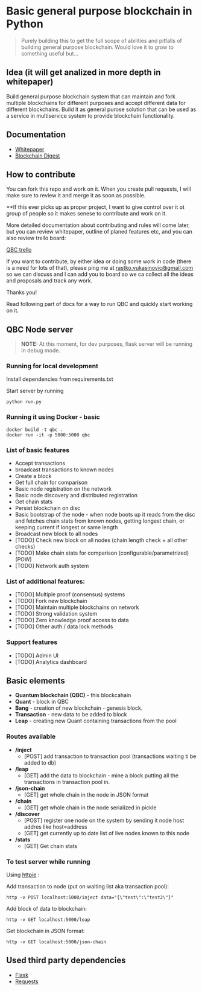 # Basic general purpose blockchain in Python

> Purely building this to get the full scope of abilities and pitfalls of building general purpose blockchain. Would love it to grow to something useful but...

## Idea (it will get analized in more depth in whitepaper)

Build general purpose blockchain system that can maintain and fork multiple blockchains for different purposes and accept different data for different blockchains. Build it as general purose solution that can be used as a service in multiservice system to provide blockchain functionality.

## Documentation

* [Whitepaper](documentation/whitepaper.md)
* [Blockchain Digest](documentation/blockchain-digest.md)

## How to contribute

You can fork this repo and work on it. When you create pull requests, I will make sure to review it and merge it as soon as possible.

**If this ever picks up as proper project, I want to give control over it ot group of people so it makes senese to contribute and work on it.

More detailed documentation about contributing and rules will come later, but you can review whitepaper, outline of planed features etc, and you can also review trello board:

[QBC trello](https://trello.com/b/IKDDvvC1/quantum-blockchain)

If you want to contribute, by either idea or doing some work in code (there is a need for lots of that), please ping me at rastko.vukasinovic@gmail.com so we can discuss and I can add you to board so we ca collect all the ideas and proposals and track any work.

Thanks you!

Read following part of docs for a way to run QBC and quickly start working on it.

## QBC Node server

> **NOTE:** At this moment, for dev purposes, flask server will be running in debug mode.

### Running for local development
Install dependencies from requirements.txt

Start server by running

```
python run.py
```
### Running it using Docker - basic
```
docker build -t qbc .
docker run -it -p 5000:5000 qbc
```

### List of basic features

* Accept transactions
* broadcast transactions to known nodes
* Create a block
* Get full chain for comparison
* Basic node registration on the network
* Basic node discovery and distributed registration
* Get chain stats
* Persist blockchain on disc
* Basic bootstrap of the node - when node boots up it reads from the disc and fetches chain stats from known nodes, getting longest chain, or keeping current if longest or same length
* Broadcast new block to all nodes
* [TODO] Check new block on all nodes (chain length check + all other checks)
* [TODO] Make chain stats for comparison (configurable/parametrized) (POW)
* [TODO] Network auth system


### List of additional features:
* [TODO] Multiple proof (consensus) systems
* [TODO] Fork new blockchain
* [TODO] Maintain multiple blockchains on network
* [TODO] Strong validation system
* [TODO] Zero knowledge proof access to data
* [TODO] Other auth / data lock methods

### Support features
* [TODO] Admin UI
* [TODO] Analytics dashboard


## Basic elements

* **Quantum blockchain (QBC)** - this blockcahain
* **Quant** - block in QBC
* **Bang** - creation of new blockchain - genesis block.
* **Transaction** - new data to be added to block
* **Leap** - creating new Quant containing transactions from the pool

### Routes available

* **/inject**
  * [POST] add transaction to transaction pool (transactions waiting ti be added to db)
* **/leap**
  * [GET] add the data to blockchain - mine a block putting all the transactions in transaction pool in.
* **/json-chain**
  * [GET] get whole chain in the node in JSON format
* **/chain**
  * [GET] get whole chain in the node serialized in pickle
* **/discover**
  * [POST] register one node on the system by sending it node host addres like host=address
  * [GET] get currently up to date list of live nodes known to this node
* **/stats**
  * [GET] Get chain stats

### To test server while running

Using [httpie](https://httpie.org/) :

Add transaction to node (put on waiting list aka transaction pool):

```
http -v POST localhost:5000/inject data="{\"test\":\"test2\"}"
```

Add block of data to blockchain:
```
http -v GET localhost:5000/leap
```

Get blockchain in JSON format:
```
http -v GET localhost:5000/json-chain
```

## Used third party dependencies

* [Flask](http://flask.pocoo.org/docs/0.12/quickstart/)
* [Requests](http://docs.python-requests.org/en/latest/user/quickstart/)

